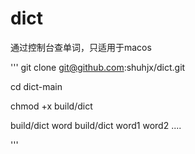 # dict
通过控制台查单词，只适用于macos

'''
git clone git@github.com:shuhjx/dict.git

cd dict-main

chmod +x build/dict

build/dict word
build/dict word1 word2 ....

'''
